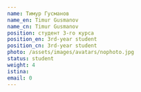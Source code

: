```yaml
---
name: Тимур Гусманов
name_en: Timur Gusmanov
name_cn: Timur Gusmanov
position: студент 3-го курса
position_en: 3rd-year student
position_cn: 3rd-year student
photo: /assets/images/avatars/nophoto.jpg
status: student
weight: 4
istina: 
email: 0
---
```


